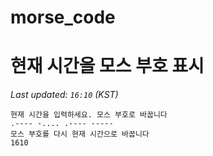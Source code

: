 # morse_code
# 현재 시간을 모스 부호 표시
<!-- MORSE_TIME_START -->
_Last updated: `16:10` (KST)_

```
현재 시간을 입력하세요. 모스 부호로 바꿉니다
.---- -.... .---- -----
모스 부호를 다시 현재 시간으로 바꿉니다
1610
```
<!-- MORSE_TIME_END -->
